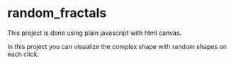 # random_fractals
This project is done using plain javascript with html canvas.

In this project you can visualize the complex shape with random shapes on each click.
